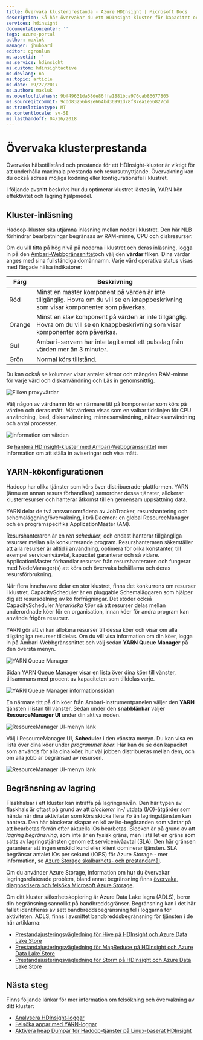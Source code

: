 ```yaml
---
title: Övervaka klusterprestanda - Azure HDInsight | Microsoft Docs
description: Så här övervakar du ett HDInsight-kluster för kapacitet och prestanda.
services: hdinsight
documentationcenter: ''
tags: azure-portal
author: maxluk
manager: jhubbard
editor: cgronlun
ms.assetid: ''
ms.service: hdinsight
ms.custom: hdinsightactive
ms.devlang: na
ms.topic: article
ms.date: 09/27/2017
ms.author: maxluk
ms.openlocfilehash: 9bf49631da58de86ffa1881bca976cab86677805
ms.sourcegitcommit: 9cdd83256b82e664bd36991d78f87ea1e56827cd
ms.translationtype: MT
ms.contentlocale: sv-SE
ms.lasthandoff: 04/16/2018
---
```

# <a name="monitor-cluster-performance"></a>Övervaka klusterprestanda

Övervaka hälsotillstånd och prestanda för ett HDInsight-kluster är viktigt för att underhålla maximala prestanda och resursutnyttjande. Övervakning kan du också adress möjliga kodning eller konfigurationsfel i klustret.

I följande avsnitt beskrivs hur du optimerar klustret lästes in, YARN kön effektivitet och lagring hjälpmedel.

## <a name="cluster-loading"></a>Kluster-inläsning

Hadoop-kluster ska utjämna inläsning mellan noder i klustret. Den här NLB förhindrar bearbetningar begränsas av RAM-minne, CPU och diskresurser.

Om du vill titta på hög nivå på noderna i klustret och deras inläsning, logga in på den [Ambari-Webbgränssnittet](hdinsight-hadoop-manage-ambari.md)och välj den **värdar** fliken. Dina värdar anges med sina fullständiga domännamn. Varje värd operativa status visas med färgade hälsa indikatorer:

| Färg | Beskrivning |
| --- | --- |
| Röd | Minst en master komponent på värden är inte tillgänglig. Hovra om du vill se en knappbeskrivning som visar komponenter som påverkas. |
| Orange | Minst en slav komponent på värden är inte tillgänglig. Hovra om du vill se en knappbeskrivning som visar komponenter som påverkas. |
| Gul | Ambari-servern har inte tagit emot ett pulsslag från värden mer än 3 minuter. |
| Grön | Normal körs tillstånd. |

Du kan också se kolumner visar antalet kärnor och mängden RAM-minne för varje värd och diskanvändning och Läs in genomsnittlig.

![Fliken proxyvärdar](./media/hdinsight-key-scenarios-to-monitor/hosts-tab.png)

Välj någon av värdnamn för en närmare titt på komponenter som körs på värden och deras mått. Mätvärdena visas som en valbar tidslinjen för CPU användning, load, diskanvändning, minnesanvändning, nätverksanvändning och antal processer.

![information om värden](./media/hdinsight-key-scenarios-to-monitor/host-details.png)

Se [hantera HDInsight-kluster med Ambari-Webbgränssnittet](hdinsight-hadoop-manage-ambari.md) mer information om att ställa in aviseringar och visa mått.

## <a name="yarn-queue-configuration"></a>YARN-kökonfigurationen

Hadoop har olika tjänster som körs över distribuerade-plattformen. YARN (ännu en annan resurs förhandlare) samordnar dessa tjänster, allokerar klusterresurser och hanterar åtkomst till en gemensam uppsättning data.

YARN delar de två ansvarsområdena av JobTracker, resurshantering och schemaläggning/övervakning, i två Daemon: en global ResourceManager och en programspecifika ApplicationMaster (AM).

Resurshanteraren är en *ren scheduler*, och endast hanterar tillgängliga resurser mellan alla konkurrerande program. Resurshanteraren säkerställer att alla resurser är alltid i användning, optimera för olika konstanter, till exempel servicenivåavtal, kapacitet garanterar och så vidare. ApplicationMaster förhandlar resurser från resurshanteraren och fungerar med NodeManager(s) att köra och övervaka behållarna och deras resursförbrukning.

När flera innehavare delar en stor klustret, finns det konkurrens om resurser i klustret. CapacityScheduler är en pluggable Schemaläggaren som hjälper dig att resursdelning av kö förfrågningar. Det stöder också CapacityScheduler *hierarkiska köer* så att resurser delas mellan underordnade köer för en organisation, innan köer för andra program kan använda frigöra resurser.

YARN gör att vi kan allokera resurser till dessa köer och visar om alla tillgängliga resurser tilldelas. Om du vill visa information om din köer, logga in på Ambari-Webbgränssnittet och välj sedan **YARN Queue Manager** på den översta menyn.

![YARN Queue Manager](./media/hdinsight-key-scenarios-to-monitor/yarn-queue-manager.png)

Sidan YARN Queue Manager visar en lista över dina köer till vänster, tillsammans med procent av kapaciteten som tilldelas varje.

![YARN Queue Manager informationssidan](./media/hdinsight-key-scenarios-to-monitor/yarn-queue-manager-details.png)

En närmare titt på din köer från Ambari-instrumentpanelen väljer den **YARN** tjänsten i listan till vänster. Sedan under den **snabblänkar** väljer **ResourceManager UI** under din aktiva noden.

![ResourceManager UI-menyn länk](./media/hdinsight-key-scenarios-to-monitor/resource-manager-ui-menu.png)

Välj i ResourceManager UI, **Scheduler** i den vänstra menyn. Du kan visa en lista över dina köer under *programmet köer*. Här kan du se den kapacitet som används för alla dina köer, hur väl jobben distribueras mellan dem, och om alla jobb är begränsad av resursen.

![ResourceManager UI-menyn länk](./media/hdinsight-key-scenarios-to-monitor/resource-manager-ui.png)

## <a name="storage-throttling"></a>Begränsning av lagring

Flaskhalsar i ett kluster kan inträffa på lagringsnivån. Den här typen av flaskhals är oftast på grund av att *blockerar* in-/ utdata (I/O)-åtgärder som hända när dina aktiviteter som körs skicka flera i/o än lagringstjänsten kan hantera. Den här blockerar skapar en kö av i/o-begäranden som väntar på att bearbetas förrän efter aktuella IOs bearbetas. Blocken är på grund av att *lagring begränsning*, som inte är en fysisk gräns, men i stället en gräns som sätts av lagringstjänsten genom ett servicenivåavtal (SLA). Den här gränsen garanterar att ingen enskild kund eller klient dominerar tjänsten. SLA begränsar antalet IOs per sekund (IOPS) för Azure Storage - mer information, se [Azure Storage skalbarhets- och prestandamål](https://docs.microsoft.com/azure/storage/storage-scalability-targets).

Om du använder Azure Storage, information om hur du övervakar lagringsrelaterade problem, bland annat begränsning finns [övervaka, diagnostisera och felsöka Microsoft Azure Storage](https://docs.microsoft.com/azure/storage/storage-monitoring-diagnosing-troubleshooting).

Om ditt kluster säkerhetskopiering är Azure Data Lake lagra (ADLS), beror din begränsning sannolikt på bandbreddsgränser. Begränsning kan i det här fallet identifieras av sett bandbreddsbegränsning fel i loggarna för aktiviteten. ADLS, finns i avsnittet bandbreddsbegränsning för tjänsten i de här artiklarna:

* [Prestandajusteringsvägledning för Hive på HDInsight och Azure Data Lake Store](../data-lake-store/data-lake-store-performance-tuning-hive.md)
* [Prestandajusteringsvägledning för MapReduce på HDInsight och Azure Data Lake Store](../data-lake-store/data-lake-store-performance-tuning-mapreduce.md)
* [Prestandajusteringsvägledning för Storm på HDInsight och Azure Data Lake Store](../data-lake-store/data-lake-store-performance-tuning-storm.md)

## <a name="next-steps"></a>Nästa steg

Finns följande länkar för mer information om felsökning och övervakning av ditt kluster:

* [Analysera HDInsight-loggar](hdinsight-debug-jobs.md)
* [Felsöka appar med YARN-loggar](hdinsight-hadoop-access-yarn-app-logs-linux.md)
* [Aktivera heap Dumpar för Hadoop-tjänster på Linux-baserat HDInsight](hdinsight-hadoop-collect-debug-heap-dump-linux.md)
